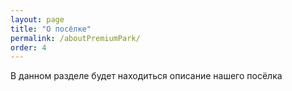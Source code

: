 ```yaml
---
layout: page
title: "О посёлке"
permalink: /aboutPremiumPark/
order: 4 
---
```

В данном разделе будет находиться описание нашего посёлка

